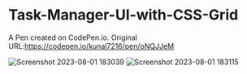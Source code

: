 # Task-Manager-UI-with-CSS-Grid

A Pen created on CodePen.io. Original URL:https://codepen.io/kunal7216/pen/oNQJJeM

![Screenshot 2023-08-01 183039](https://github.com/kunal7216/Task-Manager-UI-with-CSS-Grid/assets/112888767/2cea9ab0-45c4-4736-aba1-b18022b28e2f)
![Screenshot 2023-08-01 183115](https://github.com/kunal7216/Task-Manager-UI-with-CSS-Grid/assets/112888767/3ea82e31-060d-462f-a3ba-d052e6a6ba41)
